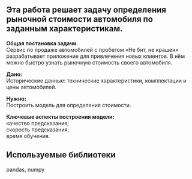 ## Эта работа решает задачу определения рыночной стоимости автомобиля по заданным характеристикам.

**Общая постановка задачи.**<br>
Сервис по продаже автомобилей с пробегом «Не бит, не крашен» разрабатывает приложение для привлечения новых клиентов. В нём можно быстро узнать рыночную стоимость своего автомобиля. 

**Дано:**  <br>
Исторические данные: технические характеристики, комплектации и цены автомобилей.

**Нужно:** <br>
Построить модель для определения стоимости.

**Ключевые аспекты построения модели:**<br>
качество предсказания;<br>
скорость предсказания;<br>
время обучения.

## Используемые библиотеки
pandas, numpy
